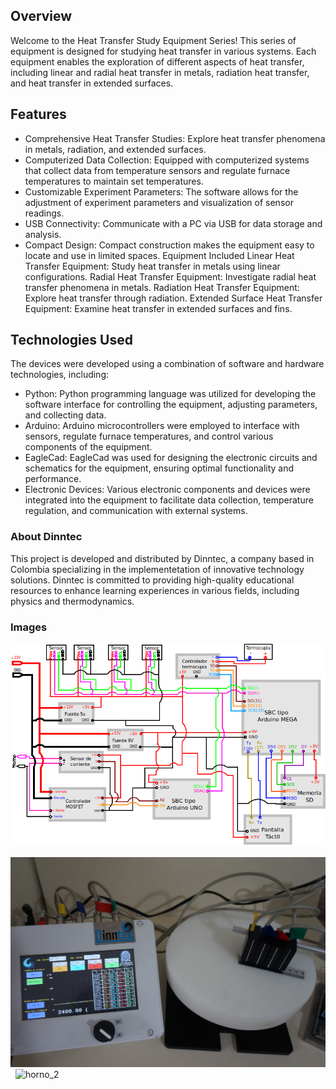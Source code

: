 ## Overview
Welcome to the Heat Transfer Study Equipment Series! This series of equipment is designed for studying heat transfer in various systems. Each equipment enables the exploration of different aspects of heat transfer, including linear and radial heat transfer in metals, radiation heat transfer, and heat transfer in extended surfaces.

## Features
- Comprehensive Heat Transfer Studies: Explore heat transfer phenomena in metals, radiation, and extended surfaces.
- Computerized Data Collection: Equipped with computerized systems that collect data from temperature sensors and regulate furnace temperatures to maintain set temperatures.
- Customizable Experiment Parameters: The software allows for the adjustment of experiment parameters and visualization of sensor readings.
- USB Connectivity: Communicate with a PC via USB for data storage and analysis.
- Compact Design: Compact construction makes the equipment easy to locate and use in limited spaces.
Equipment Included
Linear Heat Transfer Equipment: Study heat transfer in metals using linear configurations.
Radial Heat Transfer Equipment: Investigate radial heat transfer phenomena in metals.
Radiation Heat Transfer Equipment: Explore heat transfer through radiation.
Extended Surface Heat Transfer Equipment: Examine heat transfer in extended surfaces and fins.

## Technologies Used
The devices were developed using a combination of software and hardware technologies, including:

- Python: Python programming language was utilized for developing the software interface for controlling the equipment, adjusting parameters, and collecting data.
- Arduino: Arduino microcontrollers were employed to interface with sensors, regulate furnace temperatures, and control various components of the equipment.
- EagleCad: EagleCad was used for designing the electronic circuits and schematics for the equipment, ensuring optimal functionality and performance.
- Electronic Devices: Various electronic components and devices were integrated into the equipment to facilitate data collection, temperature regulation, and communication with external systems.

### About Dinntec
This project is developed and distributed by Dinntec, a company based in Colombia specializing in the implementetation of innovative technology solutions. Dinntec is committed to providing high-quality educational resources to enhance learning experiences in various fields, including physics and thermodynamics.

### Images
![horno_1](./images/Diagrama.png)&nbsp;
![horno_2](./images/DSC04720.JPG)&nbsp;
![horno_2](./images/DSC04728.JPG)&nbsp;
